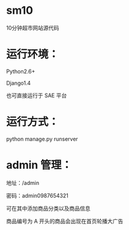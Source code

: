 # sm10
10分钟超市网站源代码

# 运行环境：

Python2.6+

Django1.4

也可直接运行于 SAE 平台


# 运行方式：

python manage.py runserver


# admin 管理：

地址：/admin

密码：admin0987654321

可在其中添加商品分类以及商品信息

商品编号为 A 开头的商品会出现在首页轮播大广告


